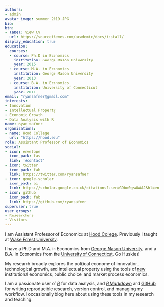```yaml
---
authors:
- admin
avatar_image: summer_2019.JPG
bio:
btn:
- label: View CV
  url: https://sourcethemes.com/academic/docs/install/
display_education: true
education:
  courses:
  - course: Ph.D in Economics
    institution: George Mason University
    year: 2015
  - course: M.A. in Economics
    institution: George Mason University
    year: 2013
  - course: B.A. in Economics
    institution: University of Connecticut
    year: 2011
email: "ryansafner@gmail.com"
interests:
- Innovation
- Intellectual Property
- Economic Growth
- Data Analysis with R
name: Ryan Safner
organizations:
- name: Hood College
  url: "https://hood.edu"
role: Assistant Professor of Economics
social:
- icon: envelope
  icon_pack: fas
  link: '#contact'
- icon: twitter
  icon_pack: fab
  link: https://twitter.com/ryansafner
- icon: google-scholar
  icon_pack: ai
  link: https://scholar.google.co.uk/citations?user=GDbo0gsAAAAJ&hl=en
- icon: github
  icon_pack: fab
  link: https://github.com/ryansafner
superuser: true
user_groups:
- Researchers
- Visitors
---
```


I am Assistant Professor of Economics at [Hood College](https://www.hood.edu/academics/Economics-and-Management/index.html). Previously I taught at [Wake Forest University](http://college.wfu.edu/economics/).

I have a Ph.D and M.A. in Economics from [George Mason University](http://economics.gmu.edu/), and a B.A. in Economics from the [University of Connecticut](http://economics.uconn.edu/). Go Huskies!

My research broadly explores the political economy of innovation, technological growth, and intellectual property using the tools of [new institutional economics](https://en.wikipedia.org/wiki/New_institutional_economics), [public choice](https://en.wikipedia.org/wiki/Public_choice), and [market process economics](http://www.econlib.org/library/Enc/AustrianSchoolofEconomics.html).

I am a passionate user of [*R*](https://www.r-project.org/) for data analysis, and [*R Markdown*](https://rmarkdown.rstudio.com/) and [GitHub](https://github.com) for writing reproducible research, version control, and managing my workflow. I occasionally blog here about using these tools in my research and teaching.